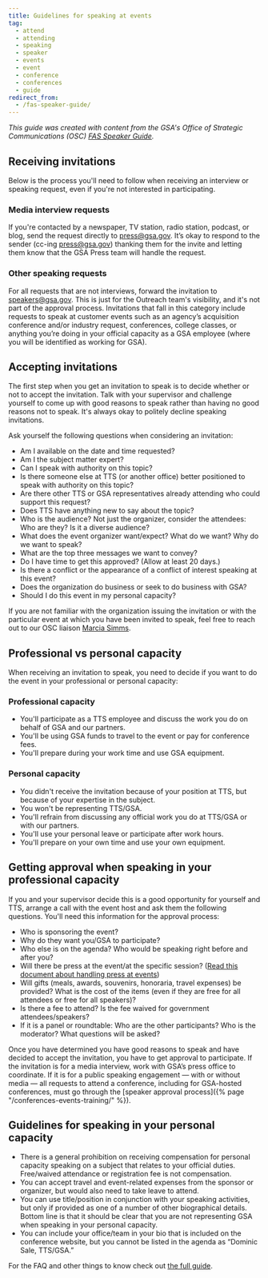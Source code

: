 ```yaml
---
title: Guidelines for speaking at events
tag:
  - attend
  - attending
  - speaking
  - speaker
  - events
  - event
  - conference
  - conferences
  - guide
redirect_from:
  - /fas-speaker-guide/
---
```


_This guide was created with content from the GSA's Office of Strategic
Communications (OSC)
[FAS Speaker Guide](https://docs.google.com/document/d/1axPskD_BkYxBDZPGPM7uAGpAQopRWtDGwYdI4Wp6woM/edit?usp=sharing)._

## Receiving invitations

Below is the process you'll need to follow when receiving an interview or
speaking request, even if you're not interested in participating.

### Media interview requests

If you're contacted by a newspaper, TV station, radio station, podcast, or blog,
send the request directly to press@gsa.gov. It’s okay to respond to the sender
(cc-ing press@gsa.gov) thanking them for the invite and letting them know that
the GSA Press team will handle the request.

### Other speaking requests

For all requests that are not interviews, forward the invitation to
speakers@gsa.gov. This is just for the Outreach team's visibility, and it's not
part of the approval process. Invitations that fall in this category include
requests to speak at customer events such as an agency’s acquisition conference
and/or industry request, conferences, college classes, or anything you’re doing
in your official capacity as a GSA employee (where you will be identified as
working for GSA).

## Accepting invitations

The first step when you get an invitation to speak is to decide whether or not
to accept the invitation. Talk with your supervisor and challenge yourself to
come up with good reasons to speak rather than having no good reasons not to
speak. It's always okay to politely decline speaking invitations.

Ask yourself the following questions when considering an invitation:

- Am I available on the date and time requested?
- Am I the subject matter expert?
- Can I speak with authority on this topic?
- Is there someone else at TTS (or another office) better positioned to speak
  with authority on this topic?
- Are there other TTS or GSA representatives already attending who could support
  this request?
- Does TTS have anything new to say about the topic?
- Who is the audience? Not just the organizer, consider the attendees: Who are
  they? Is it a diverse audience?
- What does the event organizer want/expect? What do we want? Why do we want to
  speak?
- What are the top three messages we want to convey?
- Do I have time to get this approved? (Allow at least 20 days.)
- Is there a conflict or the appearance of a conflict of interest speaking at
  this event?
- Does the organization do business or seek to do business with GSA?
- Should I do this event in my personal capacity?

If you are not familiar with the organization issuing the invitation or with the
particular event at which you have been invited to speak, feel free to reach out
to our OSC liaison [Marcia Simms](mailto:marcia.simms@gsa.gov).

## Professional vs personal capacity

When receiving an invitation to speak, you need to decide if you want to do the
event in your professional or personal capacity:

### Professional capacity

- You'll participate as a TTS employee and discuss the work you do on behalf of
  GSA and our partners.
- You'll be using GSA funds to travel to the event or pay for conference fees.
- You'll prepare during your work time and use GSA equipment.

### Personal capacity

- You didn't receive the invitation because of your position at TTS, but because
  of your expertise in the subject.
- You won't be representing TTS/GSA.
- You'll refrain from discussing any official work you do at TTS/GSA or with our
  partners.
- You'll use your personal leave or participate after work hours.
- You'll prepare on your own time and use your own equipment.

## Getting approval when speaking in your professional capacity

If you and your supervisor decide this is a good opportunity for yourself and
TTS, arrange a call with the event host and ask them the following questions.
You'll need this information for the approval process:

- Who is sponsoring the event?
- Why do they want you/GSA to participate?
- Who else is on the agenda? Who would be speaking right before and after you?
- Will there be press at the event/at the specific session?
  ([Read this document about handling press at events](https://docs.google.com/document/d/1vizKnLdE-mPBSgv-zUMDF5zuLXV_52hjC8cjAkpexfo/edit))
- Will gifts (meals, awards, souvenirs, honoraria, travel expenses) be provided?
  What is the cost of the items (even if they are free for all attendees or free
  for all speakers)?
- Is there a fee to attend? Is the fee waived for government attendees/speakers?
- If it is a panel or roundtable: Who are the other participants? Who is the
  moderator? What questions will be asked?

Once you have determined you have good reasons to speak and have decided to
accept the invitation, you have to get approval to participate. If the
invitation is for a media interview, work with GSA’s press office to coordinate.
If it is for a public speaking engagement — with or without media — all requests
to attend a conference, including for GSA-hosted conferences, must go through
the [speaker approval process]({% page "/conferences-events-training/" %}).

## Guidelines for speaking in your personal capacity

- There is a general prohibition on receiving compensation for personal capacity
  speaking on a subject that relates to your official duties. Free/waived
  attendance or registration fee is not compensation.
- You can accept travel and event-related expenses from the sponsor or
  organizer, but would also need to take leave to attend.
- You can use title/position in conjunction with your speaking activities, but
  only if provided as one of a number of other biographical details. Bottom line
  is that it should be clear that you are not representing GSA when speaking in
  your personal capacity.
- You can include your office/team in your bio that is included on the
  conference website, but you cannot be listed in the agenda as “Dominic Sale,
  TTS/GSA.”

For the FAQ and other things to know check out
[the full guide](https://docs.google.com/document/d/1axPskD_BkYxBDZPGPM7uAGpAQopRWtDGwYdI4Wp6woM/edit?usp=sharing).
